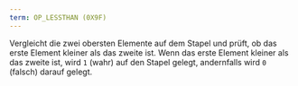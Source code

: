 ```yaml
---
term: OP_LESSTHAN (0X9F)
---
```


Vergleicht die zwei obersten Elemente auf dem Stapel und prüft, ob das erste Element kleiner als das zweite ist. Wenn das erste Element kleiner als das zweite ist, wird `1` (wahr) auf den Stapel gelegt, andernfalls wird `0` (falsch) darauf gelegt.